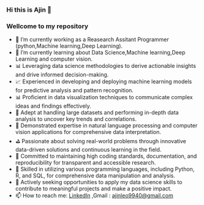 ### Hi this is Ajin 👋

### Wellcome to my repository

- 🔭 I’m currently working as a Reasearch Assitant Programmer (python,Machine learning,Deep Learning).
- 🌱 I’m currently learning about Data Science,Machine learning,Deep Learning and computer vision.
- 📊 Leveraging data science methodologies to derive actionable insights and drive informed decision-making.
- 📈 Experienced in developing and deploying machine learning models for predictive analysis and pattern recognition.
- 📊 Proficient in data visualization techniques to communicate complex ideas and findings effectively.
- 🔬 Adept at handling large datasets and performing in-depth data analysis to uncover key trends and correlations.
- 📄 Demonstrated expertise in natural language processing and computer vision applications for comprehensive data interpretation.
- ⛳ Passionate about solving real-world problems through innovative data-driven solutions and continuous learning in the field.
- 🔧 Committed to maintaining high coding standards, documentation, and reproducibility for transparent and accessible research.
- 🎯 Skilled in utilizing various programming languages, including Python, R, and SQL, for comprehensive data manipulation and analysis.
- 🤔 Actively seeking opportunities to apply my data science skills to contribute to meaningful projects and make a positive impact.
- 📫 How to reach me: [LinkedIn](https://www.linkedin.com/in/ajin-b-0851191b0/) ,Gmail : ajinleo9940@gmail.com



<!--
**AJIN-B/AJIN-B** is a ✨ _special_ ✨ repository because its `README.md` (this file) appears on your GitHub profile.

Here are some ideas to get you started:

- 🔭 I’m currently working on ...
- 🌱 I’m currently learning ...
- 👯 I’m looking to collaborate on ...
- 🤔 I’m looking for help with ...
- 💬 Ask me about ...
- 📫 How to reach me: ...
- 😄 Pronouns: ...
- ⚡ Fun fact: ...
-->
